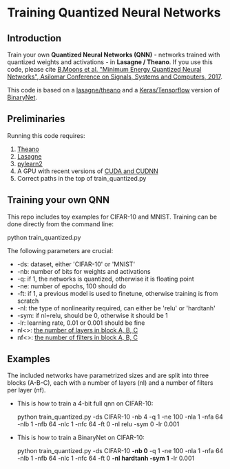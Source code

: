 # Training Quantized Neural Networks

## Introduction
Train your own __Quantized Neural Networks (QNN)__ - networks trained with quantized weights and activations - in __Lasagne / Theano__.
If you use this code, please cite [B.Moons et al. "Minimum Energy Quantized Neural Networks", Asilomar Conference on Signals, Systems and Computers, 2017](https://www.linkedin.com/in/bert-moons-41867143/).

This code is based on a [lasagne/theano](https://github.com/MatthieuCourbariaux/BinaryNet) and a [Keras/Tensorflow](https://github.com/DingKe/BinaryNet) version of [BinaryNet](https://papers.nips.cc/paper/6573-binarized-neural-networks).

## Preliminaries
Running this code requires:
1. [Theano](http://deeplearning.net/software/theano/)
2. [Lasagne](https://lasagne.readthedocs.io/en/latest/)
3. [pylearn2](http://deeplearning.net/software/pylearn2/)
3. A GPU with recent versions of [CUDA and CUDNN](https://developer.nvidia.com/cudnn)
4. Correct paths in the top of train_quantized.py

## Training your own QNN

This repo includes toy examples for CIFAR-10 and MNIST.
Training can be done directly from the command line:

python train_quantized.py <parameters>
  
The following parameters are crucial:
* -ds: dataset, either 'CIFAR-10' or 'MNIST'
* -nb: number of bits for weights and activations
* -q: if 1, the networks is quantized, otherwise it is floating point
* -ne: number of epochs, 100 should do
* -ft: if 1, a previous model is used to finetune, otherwise training is from scratch
* -nl: the type of nonlinearity required, can either be 'relu' or 'hardtanh'
* -sym: if nl=relu, should be 0, otherwise it should be 1
* -lr: learning rate, 0.01 or 0.001 should be fine
* nl<>: [the number of layers in block A, B, C](https://www.linkedin.com/in/bert-moons-41867143/)
* nf<>: [the number of filters in block A, B, C](https://www.linkedin.com/in/bert-moons-41867143/)

## Examples 
The included networks have parametrized sizes and are split into three blocks (A-B-C), each with a number of layers (nl) and a number of filters per layer (nf).

* This is how to train a 4-bit full qnn on CIFAR-10:

  python train_quantized.py -ds CIFAR-10 -nb 4 -q 1 -ne 100 -nla 1 -nfa 64 -nlb 1 -nfb 64 -nlc 1 -nfc 64 -ft 0 -nl relu -sym 0 -lr 0.001
  
* This is how to train a BinaryNet on CIFAR-10:

  python train_quantized.py -ds CIFAR-10 __-nb 0__ -q 1 -ne 100 -nla 1 -nfa 64 -nlb 1 -nfb 64 -nlc 1 -nfc 64 -ft 0 __-nl hardtanh -sym 1__ -lr 0.001
 
